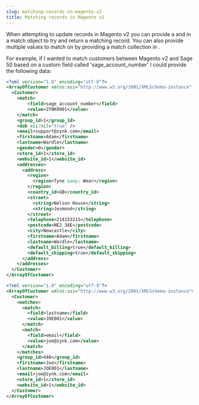 ```yaml
---
slug: matching-records-in-magento-v2
title: Matching records in Magento v2
---
```

When attempting to update records in Magento v2 you can provide a <field> and <value> in a match object to try and return a matching record. You can also provide multiple values to match on by providing a match collection in <matches>.

For example, if I wanted to match customers between Magento v2 and Sage 50 based on a custom field called 'sage_account_number' I could provide the following data:

```xml
<?xml version="1.0" encoding="utf-8"?>
<ArrayOfCustomer xmlns:xsi="http://www.w3.org/2001/XMLSchema-instance" xmlns:xsd="http://www.w3.org/2001/XMLSchema">
  <Customer>
	<match>
		<field>sage_account_number</field>
		<value>ZYNK0001</value>
	</match>
    <group_id>1</group_id>
    <dob xsi:nil="true" />
    <email>support@zynk.com</email>
    <firstname>Adam</firstname>
    <lastname>Wardle</lastname>
    <gender>0</gender>
    <store_id>1</store_id>
    <website_id>1</website_id>
    <addresses>
      <address>
        <region>
          <region>Tyne &amp; Wear</region>
        </region>
        <country_id>GB</country_id>
        <street>
          <string>Nelson House</string>
          <string>Jesmond</string>
        </street>
        <telephone>214153215</telephone>
        <postcode>NE2 3AE</postcode>
        <city>Newcastle</city>
        <firstname>Adam</firstname>
        <lastname>Wardle</lastname>
        <default_billing>true</default_billing>
        <default_shipping>true</default_shipping>
      </address>
    </addresses>
  </Customer>
</ArrayOfCustomer>
```

```xml
<?xml version="1.0" encoding="utf-8"?>
<ArrayOfCustomer xmlns:xsi="http://www.w3.org/2001/XMLSchema-instance">
  <Customer>
    <matches>
      <match>
        <field>lastname</field>
        <value>JOE001</value>
      </match>
      <match>
        <field>email</field>
        <value>joe@zynk.com</value>
      </match>
    </matches>
    <group_id>440</group_id>
    <firstname>Joe</firstname>
    <lastname>JOE001</lastname>
    <email>joe@zynk.com</email>
    <store_id>1</store_id>
    <website_id>1</website_id>
  </Customer>
</ArrayOfCustomer>
```